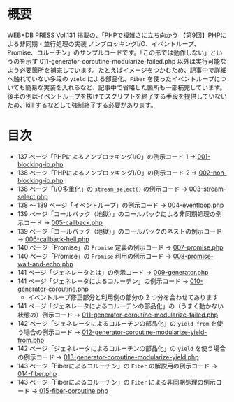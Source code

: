 # 概要
WEB+DB PRESS Vol.131 掲載の、「PHPで複雑さに立ち向かう 【第9回】PHPによる非同期・並行処理の実装 ノンブロッキングI/O、イベントループ、Promise、コルーチン」のサンプルコードです。「この形では動作しない」というのを示す 011-generator-coroutine-modularize-failed.php 以外は実行可能なよう必要箇所を補完しています。たとえばイメージをつかむため、記事中で詳細へ触れていない多段の `yield` による部品化、`Fiber` を使ったイベントループについても簡易な実装を入れるなど、記事中で省略した箇所も一部補完しています。後半の例はイベントループを抜けてスクリプトを終了する手段を提供していないため、kill するなどして強制終了する必要があります。 

# 目次
- 137 ページ「PHPによるノンブロッキングI/O」の例示コード 1 → [001-blocking-io.php](./001-blocking-io.php)
- 138 ページ「PHPによるノンブロッキングI/O」の例示コード 2 → [002-non-blocking-io.php](./002-non-blocking-io.php)
- 138 ページ「I/O多重化」の `stream_select()` の例示コード → [003-stream-select.php](./003-stream-select.php)
- 138 〜 139 ページ「イベントループ」の例示コード → [004-eventloop.php](./004-eventloop.php)
- 139 ページ「コールバック（地獄）」のコールバックによる非同期処理の例示コード → [005-callback.php](./005-callback.php)
- 139 ページ「コールバック（地獄）」のコールバックのネストの例示コード → [006-callback-hell.php](./006-callback-hell.php)
- 140 ページ「Promise」の `Promise` 定義の例示コード → [007-promise.php](./007-promise.php)
- 140 ページ「Promise」の `Promise` 利用の例示コード → [008-promise-wait-and-echo.php](./008-promise-wait-and-echo.php)
- 141 ページ「ジェネレータとは」の例示コード → [009-generator.php](./009-generator.php)
- 141 ページ「ジェネレータによるコルーチン」の例示コード → [010-generator-coroutine.php](./010-generator-coroutine.php)
  - イベントループ修正部分と利用例の部分の 2 つ分を合わせてあります
- 141 ページ「ジェネレータによるコルーチンの部品化」の（うまく動かない状態の）例示コード → [011-generator-coroutine-modularize-failed.php](./011-generator-coroutine-modularize-failed.php)
- 142 ページ「ジェネレータによるコルーチンの部品化」の `yield from` を使う場合の例示コード → [012-generator-coroutine-modularize-yield-from.php](./012-generator-coroutine-modularize-yield-from.php)
- 142 ページ「ジェネレータによるコルーチンの部品化」の `yield` を使う場合の例示コード → [013-generator-coroutine-modularize-yield.php](./013-generator-coroutine-modularize-yield.php)
- 143 ページ「Fiberによるコルーチン」の `Fiber` の解説用の例示コード → [014-fiber.php](./014-fiber.php)
- 143 ページ「Fiberによるコルーチン」の `Fiber` による非同期処理の例示コード → [015-fiber-coroutine.php](./015-fiber-coroutine.php)
